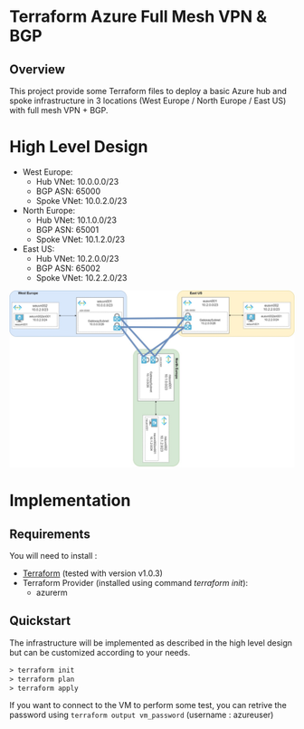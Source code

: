 # Terraform Azure Full Mesh VPN & BGP

## Overview
This project provide some Terraform files to deploy a basic Azure hub and spoke infrastructure in 3 locations (West Europe / North Europe / East US) with full mesh VPN + BGP.

# High Level Design
- West Europe:
  - Hub VNet: 10.0.0.0/23
  - BGP ASN: 65000 
  - Spoke VNet: 10.0.2.0/23
- North Europe:
  - Hub VNet: 10.1.0.0/23
  - BGP ASN: 65001 
  - Spoke VNet: 10.1.2.0/23
- East US:
  - Hub VNet: 10.2.0.0/23
  - BGP ASN: 65002 
  - Spoke VNet: 10.2.2.0/23

![Infrastructure Design](doc/FullMeshVPN.jpg)

# Implementation

## Requirements
You will need to install : 
* [Terraform](https://www.terraform.io/downloads.html) (tested with version v1.0.3)
* Terraform Provider (installed using command *terraform init*): 
  * azurerm

## Quickstart
The infrastructure will be implemented as described in the high level design but can be customized according to your needs.
````
> terraform init
> terraform plan
> terraform apply
````
If you want to connect to the VM to perform some test, you can retrive the password using ``terraform output vm_password`` (username : azureuser)